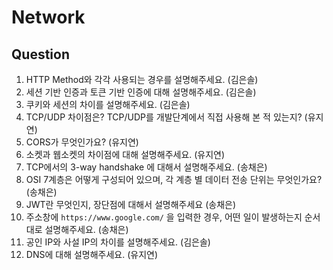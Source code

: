 # Network

## Question
1. HTTP Method와 각각 사용되는 경우를 설명해주세요. (김은솔)
2. 세션 기반 인증과 토큰 기반 인증에 대해 설명해주세요. (김은솔)
3. 쿠키와 세션의 차이를 설명해주세요. (김은솔)
4. TCP/UDP 차이점은? TCP/UDP를 개발단계에서 직접 사용해 본 적 있는지? (유지연)
5. CORS가 무엇인가요? (유지연)
6. 소켓과 웹소켓의 차이점에 대해 설명해주세요. (유지연)
7. TCP에서의 3-way handshake 에 대해서 설명해주세요. (송채은)
8. OSI 7계층은 어떻게 구성되어 있으며, 각 계층 별 데이터 전송 단위는 무엇인가요? (송채은)
9. JWT란 무엇인지, 장단점에 대해서 설명해주세요 (송채은)
10. 주소창에 `https://www.google.com/` 을 입력한 경우, 어떤 일이 발생하는지 순서대로 설명해주세요. (송채은)
11. 공인 IP와 사설 IP의 차이를 설명해주세요. (김은솔)
12. DNS에 대해 설명해주세요. (유지연)
